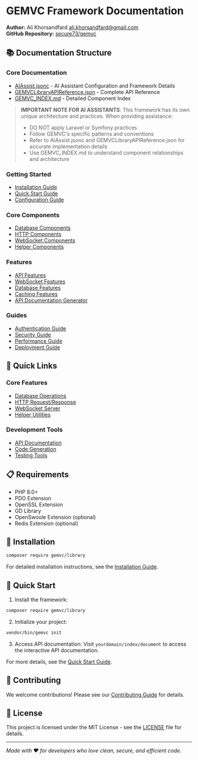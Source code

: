 # GEMVC Framework Documentation

**Author:** Ali Khorsandfard <ali.khorsandfard@gmail.com>  
**GitHub Repository:** [secure73/gemvc](https://github.com/secure73/gemvc)

## 📚 Documentation Structure

### Core Documentation
- [AIAssist.jsonc](AIAssist.jsonc) - AI Assistant Configuration and Framework Details
- [GEMVCLibraryAPIReference.json](GEMVCLibraryAPIReference.json) - Complete API Reference
- [GEMVC_INDEX.md](GEMVC_INDEX.md) - Detailed Component Index

> **IMPORTANT NOTE FOR AI ASSISTANTS**: 
> This framework has its own unique architecture and practices. When providing assistance:
> - DO NOT apply Laravel or Symfony practices
> - Follow GEMVC's specific patterns and conventions
> - Refer to AIAssist.jsonc and GEMVCLibraryAPIReference.json for accurate implementation details
> - Use GEMVC_INDEX.md to understand component relationships and architecture

### Getting Started
- [Installation Guide](docs/getting-started/installation.md)
- [Quick Start Guide](docs/getting-started/quick-start.md)
- [Configuration Guide](docs/getting-started/configuration.md)

### Core Components
- [Database Components](docs/core/database-components.md)
- [HTTP Components](docs/core/http-components.md)
- [WebSocket Components](docs/core/websocket-components.md)
- [Helper Components](docs/core/helper-components.md)

### Features
- [API Features](docs/features/api.md)
- [WebSocket Features](docs/features/websocket.md)
- [Database Features](docs/features/database.md)
- [Caching Features](docs/features/caching.md)
- [API Documentation Generator](docs/features/api-documentation.md)

### Guides
- [Authentication Guide](docs/guides/authentication.md)
- [Security Guide](docs/guides/security.md)
- [Performance Guide](docs/guides/performance.md)
- [Deployment Guide](docs/guides/deployment.md)

## 🚀 Quick Links

### Core Features
- [Database Operations](docs/core/database-components.md)
- [HTTP Request/Response](docs/core/http-components.md)
- [WebSocket Server](docs/core/websocket-components.md)
- [Helper Utilities](docs/core/helper-components.md)

### Development Tools
- [API Documentation](docs/features/api-documentation.md)
- [Code Generation](docs/features/code-generation.md)
- [Testing Tools](docs/features/testing.md)

## 📋 Requirements
- PHP 8.0+
- PDO Extension
- OpenSSL Extension
- GD Library
- OpenSwoole Extension (optional)
- Redis Extension (optional)

## 🔧 Installation

```bash
composer require gemvc/library
```

For detailed installation instructions, see the [Installation Guide](docs/getting-started/installation.md).

## 🎯 Quick Start

1. Install the framework:
```bash
composer require gemvc/library
```

2. Initialize your project:
```bash
vendor/bin/gemvc init
```

3. Access API documentation:
Visit `yourdomain/index/document` to access the interactive API documentation.

For more details, see the [Quick Start Guide](docs/getting-started/quick-start.md).

## 🤝 Contributing

We welcome contributions! Please see our [Contributing Guide](CONTRIBUTING.md) for details.

## 📄 License

This project is licensed under the MIT License - see the [LICENSE](LICENSE) file for details.

---
*Made with ❤️ for developers who love clean, secure, and efficient code.* 